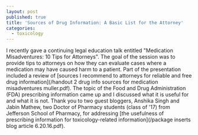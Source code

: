 ```yaml
---
layout: post
published: true
title: 'Sources of Drug Information: A Basic List for the Attorney'
categories:
  - toxicology
---
```



I recently gave a continuing legal education talk entitled "Medication Misadventures: 10 Tips for Attorneys". The goal of the session was to provide tips to attorneys on how they can evaluate cases where a medication may have caused harm to a patient. Part of the presentation included a review of [sources I recommend to attorneys for reliable and free drug information](/handout 2 drug info sources for medication misadventures muller.pdf). The topic of the Food and Drug Administration (FDA) prescribing information came up and I discussed what it is useful for and what it is not. Thank you to two guest bloggers, Anshika Singh and Jabin Mathew, two Doctor of Pharmacy students (class of '17) from Jefferson School of Pharmacy, for addressing [the usefulness of prescribing information for toxicology-related information](/package inserts blog article 6.20.16.pdf).